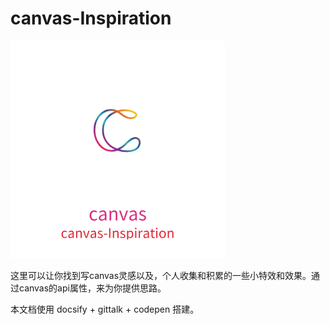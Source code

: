 # canvas-Inspiration

![logo](https://github.com/lspCoder/canvas-Inspiration/blob/master/docs/canvas.png)

这里可以让你找到写canvas灵感以及，个人收集和积累的一些小特效和效果。通过canvas的api属性，来为你提供思路。

本文档使用 docsify + gittalk + codepen 搭建。